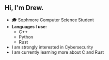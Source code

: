 ## Hi, I'm Drew.
<ul>
  <li>🎓 Sophmore Computer Science Student</li>
  <li>
    <b>Languages I use:</b>
    <ul>
      <li>C++</li>
      <li>Python</li>
      <li>Rust</li>
    </ul>
    <li>I am strongly interested in Cybersecurity</li>
    <li>I am currently learning more about C and Rust</li>
  </li>
</ul>
